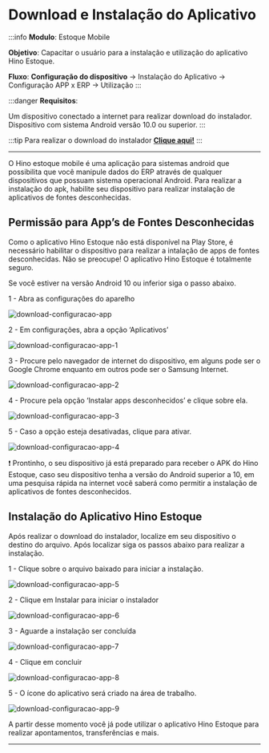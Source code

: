 # Download e Instalação do Aplicativo

:::info
**Modulo**: Estoque Mobile

**Objetivo**: Capacitar o usuário para a instalação e  utilização do aplicativo Hino Estoque.

**Fluxo**: **Configuração do dispositivo** → Instalação do Aplicativo → Configuração APP x ERP → Utilização
:::

:::danger
**Requisitos**: 

Um dispositivo conectado a internet para realizar download do instalador.
Dispositivo com sistema Android versão 10.0 ou superior.
:::

:::tip
Para realizar o download do instalador [**Clique aqui!**](download-configuracao-app.md)
:::

___

O Hino estoque mobile é uma aplicação para sistemas android que possibilita que você manipule dados do ERP através de qualquer dispositivos que possuam sistema operacional Android. Para realizar a instalação do apk, habilite seu dispositivo para realizar instalação de aplicativos de fontes desconhecidas.

## Permissão para App’s de Fontes Desconhecidas

Como o aplicativo Hino Estoque não está disponível na Play Store, é necessário habilitar o dispositivo para realizar a intalação de apps de fontes desconhecidas. Não se preocupe! O aplicativo Hino Estoque é totalmente seguro. 

Se você estiver na versão Android 10 ou inferior siga o passo abaixo.

1 - Abra as configurações do aparelho

![download-configuracao-app](./img/download-configuracao-app/download-configuracao-app.png)

2 - Em configurações, abra a opção ‘Aplicativos’

![download-configuracao-app-1](./img/download-configuracao-app/download-configuracao-app-1.png)

3 - Procure pelo navegador de internet do dispositivo, em alguns pode ser o Google Chrome enquanto em outros pode ser o Samsung Internet.

![download-configuracao-app-2](./img/download-configuracao-app/download-configuracao-app-2.png)

4 - Procure pela opção ‘Instalar apps desconhecidos’ e clique sobre ela.

![download-configuracao-app-3](./img/download-configuracao-app/download-configuracao-app-3.png)

5 -  Caso a opção esteja desativadas, clique para ativar.

![download-configuracao-app-4](./img/download-configuracao-app/download-configuracao-app-4.png)

❗ Prontinho, o seu dispositivo já está preparado para receber o APK do Hino Estoque, caso seu dispositivo tenha a versão do Android superior a 10, em uma pesquisa rápida na internet você saberá como permitir a instalação de aplicativos  de fontes desconhecidos.

## Instalação do Aplicativo Hino Estoque

Após realizar o download do instalador, localize em seu dispositivo o destino do arquivo. Após localizar siga os passos abaixo para realizar a instalação.

1 - Clique sobre o arquivo baixado para iniciar a instalação.

![download-configuracao-app-5](./img/download-configuracao-app/download-configuracao-app-5.png)

2 - Clique em Instalar para iniciar o instalador

![download-configuracao-app-6](./img/download-configuracao-app/download-configuracao-app-6.png)

3 - Aguarde a instalação ser concluída

![download-configuracao-app-7](./img/download-configuracao-app/download-configuracao-app-7.png)

4 - Clique em concluir

![download-configuracao-app-8](./img/download-configuracao-app/download-configuracao-app-8.png)

5 - O ícone do aplicativo será criado na área de trabalho.

![download-configuracao-app-9](./img/download-configuracao-app/download-configuracao-app-9.png)

A partir desse momento você já pode utilizar o aplicativo Hino Estoque para realizar apontamentos, transferências e mais.

---